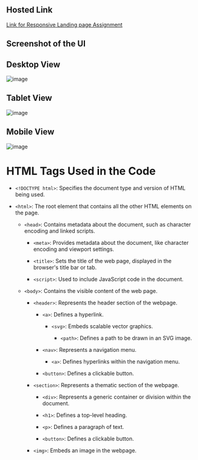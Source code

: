 ## Hosted Link
[Link for Responsive Landing page Assignment](https://karan9927.github.io/CSS/Assignment%201%20-%20Responsive%20Landing%20page%20(Tailwind)/)

## Screenshot of the UI
## Desktop View
![image](https://github.com/Karan9927/CSS/assets/115612744/0b94a20f-d798-4022-b2b2-87838a9a658b)
## Tablet View
![image](https://github.com/Karan9927/CSS/assets/115612744/0407195f-8456-4410-b2f1-60d2f4a0e75d)
## Mobile View
![image](https://github.com/Karan9927/CSS/assets/115612744/1fded9c4-a5ed-4618-bf6d-cadb2f87e813)

# HTML Tags Used in the Code

- `<!DOCTYPE html>`: Specifies the document type and version of HTML being used.

- `<html>`: The root element that contains all the other HTML elements on the page.

  - `<head>`: Contains metadata about the document, such as character encoding and linked scripts.

    - `<meta>`: Provides metadata about the document, like character encoding and viewport settings.

    - `<title>`: Sets the title of the web page, displayed in the browser's title bar or tab.

    - `<script>`: Used to include JavaScript code in the document.

  - `<body>`: Contains the visible content of the web page.

    - `<header>`: Represents the header section of the webpage.

      - `<a>`: Defines a hyperlink.

        - `<svg>`: Embeds scalable vector graphics.

          - `<path>`: Defines a path to be drawn in an SVG image.

      - `<nav>`: Represents a navigation menu.

        - `<a>`: Defines hyperlinks within the navigation menu.

      - `<button>`: Defines a clickable button.

    - `<section>`: Represents a thematic section of the webpage.

      - `<div>`: Represents a generic container or division within the document.

      - `<h1>`: Defines a top-level heading.

      - `<p>`: Defines a paragraph of text.

      - `<button>`: Defines a clickable button.

    - `<img>`: Embeds an image in the webpage.
